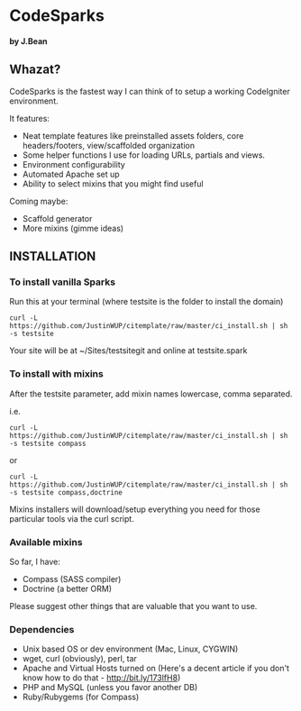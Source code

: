 CodeSparks 
==========
#### by J.Bean

## Whazat?
CodeSparks is the fastest way I can think of to setup a working CodeIgniter environment.

It features:
* Neat template features like preinstalled assets folders, core headers/footers, view/scaffolded organization
* Some helper functions I use for loading URLs, partials and views.
* Environment configurability
* Automated Apache set up
* Ability to select mixins that you might find useful

Coming maybe:
* Scaffold generator
* More mixins (gimme ideas)

## INSTALLATION

### To install vanilla Sparks
Run this at your terminal (where testsite is the folder to install the domain)

    curl -L  https://github.com/JustinWUP/citemplate/raw/master/ci_install.sh | sh -s testsite

Your site will be at ~/Sites/testsitegit and online at testsite.spark


### To install with mixins
After the testsite parameter, add mixin names lowercase, comma separated.

i.e.

    curl -L  https://github.com/JustinWUP/citemplate/raw/master/ci_install.sh | sh -s testsite compass

or

    curl -L  https://github.com/JustinWUP/citemplate/raw/master/ci_install.sh | sh -s testsite compass,doctrine

Mixins installers will download/setup everything you need for those particular tools via the curl script.

### Available mixins
So far, I have:

* Compass (SASS compiler)
* Doctrine (a better ORM) 

Please suggest other things that are valuable that you want to use.

### Dependencies
* Unix based OS or dev environment (Mac, Linux, CYGWIN) 
* wget, curl (obviously), perl, tar
* Apache and Virtual Hosts turned on (Here's a decent article if you don't know how to do that - http://bit.ly/173lfH8)
* PHP and MySQL (unless you favor another DB)
* Ruby/Rubygems (for Compass)
